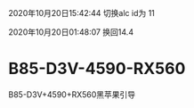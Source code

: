 2020年10月20日15:42:44
切换alc id为 11

2020年10月20日01:48:07 
换回14.4
# B85-D3V-4590-RX560
B85-D3V+4590+RX560黑苹果引导